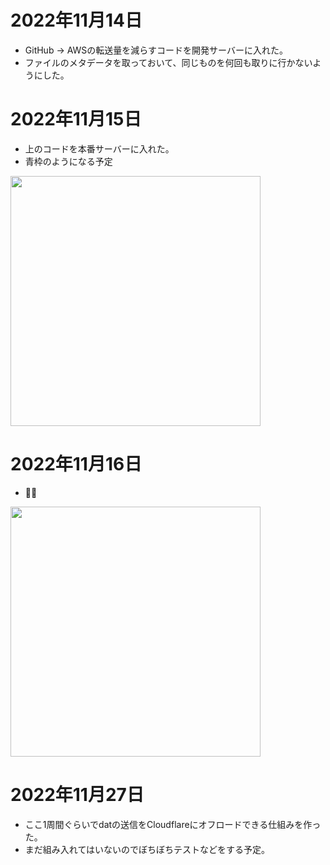 # 2022年11月14日

- GitHub → AWSの転送量を減らすコードを開発サーバーに入れた。
- ファイルのメタデータを取っておいて、同じものを何回も取りに行かないようにした。

# 2022年11月15日

- 上のコードを本番サーバーに入れた。
- 青枠のようになる予定

<img src="https://t1.jpnkn.com/wp-content/uploads/2022/11/16014727/2022-11-16-01_42_16-Lightsail-2.png" width="400">

# 2022年11月16日

- 🐱‍👤

<img src="https://t1.jpnkn.com/wp-content/uploads/2022/11/16020705/2022-11-16-02_06_20-Lightsail.png" width="400">

# 2022年11月27日

- ここ1周間ぐらいでdatの送信をCloudflareにオフロードできる仕組みを作った。
- まだ組み入れてはいないのでぼちぼちテストなどをする予定。
